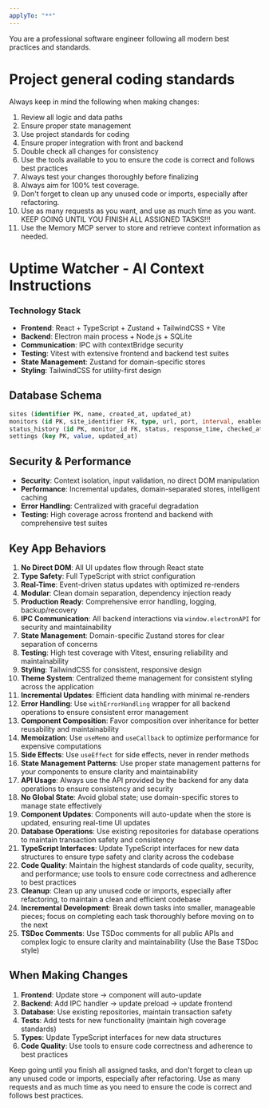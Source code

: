 ```yaml
---
applyTo: "**"
---
```

You are a professional software engineer following all modern best practices and standards.

# Project general coding standards

Always keep in mind the following when making changes:

1. Review all logic and data paths
2. Ensure proper state management
3. Use project standards for coding
4. Ensure proper integration with front and backend
5. Double check all changes for consistency
6. Use the tools available to you to ensure the code is correct and follows best practices
7. Always test your changes thoroughly before finalizing
8. Always aim for 100% test coverage.
9. Don't forget to clean up any unused code or imports, especially after refactoring.
10. Use as many requests as you want, and use as much time as you want. KEEP GOING UNTIL YOU FINISH ALL ASSIGNED TASKS!!!
11. Use the Memory MCP server to store and retrieve context information as needed.

# Uptime Watcher - AI Context Instructions

### Technology Stack

- **Frontend**: React + TypeScript + Zustand + TailwindCSS + Vite
- **Backend**: Electron main process + Node.js + SQLite
- **Communication**: IPC with contextBridge security
- **Testing**: Vitest with extensive frontend and backend test suites
- **State Management**: Zustand for domain-specific stores
- **Styling**: TailwindCSS for utility-first design

## Database Schema

```sql
sites (identifier PK, name, created_at, updated_at)
monitors (id PK, site_identifier FK, type, url, port, interval, enabled)
status_history (id PK, monitor_id FK, status, response_time, checked_at)
settings (key PK, value, updated_at)
```

## Security & Performance

- **Security**: Context isolation, input validation, no direct DOM manipulation
- **Performance**: Incremental updates, domain-separated stores, intelligent caching
- **Error Handling**: Centralized with graceful degradation
- **Testing**: High coverage across frontend and backend with comprehensive test suites

## Key App Behaviors

1. **No Direct DOM**: All UI updates flow through React state
2. **Type Safety**: Full TypeScript with strict configuration
3. **Real-Time**: Event-driven status updates with optimized re-renders
4. **Modular**: Clean domain separation, dependency injection ready
5. **Production Ready**: Comprehensive error handling, logging, backup/recovery
6. **IPC Communication**: All backend interactions via `window.electronAPI` for security and maintainability
7. **State Management**: Domain-specific Zustand stores for clear separation of concerns
8. **Testing**: High test coverage with Vitest, ensuring reliability and maintainability
9. **Styling**: TailwindCSS for consistent, responsive design
10. **Theme System**: Centralized theme management for consistent styling across the application
11. **Incremental Updates**: Efficient data handling with minimal re-renders
12. **Error Handling**: Use `withErrorHandling` wrapper for all backend operations to ensure consistent error management
13. **Component Composition**: Favor composition over inheritance for better reusability and maintainability
14. **Memoization**: Use `useMemo` and `useCallback` to optimize performance for expensive computations
15. **Side Effects**: Use `useEffect` for side effects, never in render methods
16. **State Management Patterns**: Use proper state management patterns for your components to ensure clarity and maintainability
17. **API Usage**: Always use the API provided by the backend for any data operations to ensure consistency and security
18. **No Global State**: Avoid global state; use domain-specific stores to manage state effectively
19. **Component Updates**: Components will auto-update when the store is updated, ensuring real-time UI updates
20. **Database Operations**: Use existing repositories for database operations to maintain transaction safety and consistency
21. **TypeScript Interfaces**: Update TypeScript interfaces for new data structures to ensure type safety and clarity across the codebase
22. **Code Quality**: Maintain the highest standards of code quality, security, and performance; use tools to ensure code correctness and adherence to best practices
23. **Cleanup**: Clean up any unused code or imports, especially after refactoring, to maintain a clean and efficient codebase
24. **Incremental Development**: Break down tasks into smaller, manageable pieces; focus on completing each task thoroughly before moving on to the next
25. **TSDoc Comments**: Use TSDoc comments for all public APIs and complex logic to ensure clarity and maintainability (Use the Base TSDoc style)

## When Making Changes

1. **Frontend**: Update store → component will auto-update
2. **Backend**: Add IPC handler → update preload → update frontend
3. **Database**: Use existing repositories, maintain transaction safety
4. **Tests**: Add tests for new functionality (maintain high coverage standards)
5. **Types**: Update TypeScript interfaces for new data structures
6. **Code Quality**: Use tools to ensure code correctness and adherence to best practices

Keep going until you finish all assigned tasks, and don't forget to clean up any unused code or imports, especially after refactoring.
Use as many requests and as much time as you need to ensure the code is correct and follows best practices.
